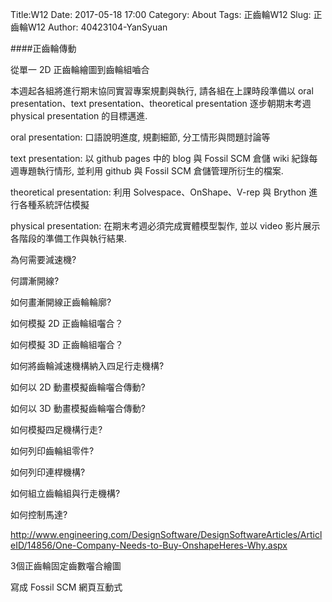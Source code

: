Title:W12
Date: 2017-05-18 17:00
Category: About
Tags:  正齒輪W12
Slug: 正齒輪W12
Author: 40423104-YanSyuan



####正齒輪傳動


從單一 2D 正齒輪繪圖到齒輪組嚙合

<!-- PELICAN_END_SUMMARY -->

本週起各組將進行期末協同實習專案規劃與執行, 請各組在上課時段準備以 oral presentation、text presentation、theoretical presentation 逐步朝期末考週 physical presentation 的目標邁進.

oral presentation: 口語說明進度, 規劃細節, 分工情形與問題討論等

text presentation: 以 github pages 中的 blog 與 Fossil SCM 倉儲 wiki 紀錄每週專題執行情形, 並利用 github 與 Fossil SCM 倉儲管理所衍生的檔案.

theoretical presentation: 利用 Solvespace、OnShape、V-rep 與 Brython 進行各種系統評估模擬

physical presentation: 在期末考週必須完成實體模型製作, 並以 video 影片展示各階段的準備工作與執行結果.

為何需要減速機?

何謂漸開線?

如何畫漸開線正齒輪輪廓?

如何模擬 2D 正齒輪組囓合？

如何模擬 3D 正齒輪組囓合？

如何將齒輪減速機構納入四足行走機構?

如何以 2D 動畫模擬齒輪囓合傳動?

如何以 3D 動畫模擬齒輪囓合傳動?

如何模擬四足機構行走?

如何列印齒輪組零件?

如何列印連桿機構?

如何組立齒輪組與行走機構?

如何控制馬達?

http://www.engineering.com/DesignSoftware/DesignSoftwareArticles/ArticleID/14856/One-Company-Needs-to-Buy-OnshapeHeres-Why.aspx

3個正齒輪固定齒數囓合繪圖

寫成 Fossil SCM 網頁互動式